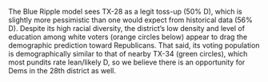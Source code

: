 The Blue Ripple model sees TX-28 as a legit toss-up (50% D),
which is slightly more pessimistic than one would expect from
historical data (56% D). Despite its high racial diversity,
the district’s low density and level of education among white
voters (orange circles below) appear to drag the demographic
prediction toward Republicans. That said, its voting
population is demographically similar to that of nearby TX-34
(green circles), which most pundits rate lean/likely D,
so we believe there is an opportunity for Dems in the 28th district as well.
